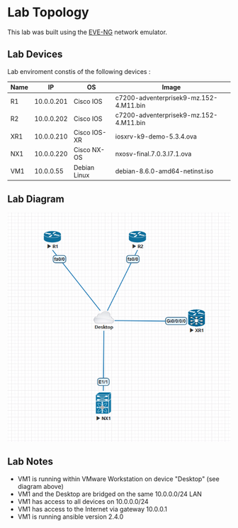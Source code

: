 # Lab Topology

This lab was built using the [EVE-NG](http://www.eve-ng.net) network emulator.

## Lab Devices

Lab enviroment constis of the following devices :

| Name  | IP         | OS            | Image                                     | 
| ----  | ---------- | ------------- | ----------------------------------------- |
| R1    | 10.0.0.201 | Cisco IOS     | c7200-adventerprisek9-mz.152-4.M11.bin    |
| R2    | 10.0.0.202 | Cisco IOS     | c7200-adventerprisek9-mz.152-4.M11.bin    |
| XR1   | 10.0.0.210 | Cisco IOS-XR  | iosxrv-k9-demo-5.3.4.ova                  |
| NX1   | 10.0.0.220 | Cisco NX-OS   | nxosv-final.7.0.3.I7.1.ova                |
| VM1   | 10.0.0.55  | Debian Linux  | debian-8.6.0-amd64-netinst.iso            |

## Lab Diagram

![Lab](https://github.com/netesc/ipspace/blob/master/lab/lab.png)

## Lab Notes

- VM1 is running within VMware Workstation on device "Desktop" (see diagram above)  
- VM1 and the Desktop are bridged on the same 10.0.0.0/24 LAN
- VM1 has access to all devices on 10.0.0.0/24
- VM1 has access to the Internet via gateway 10.0.0.1
- VM1 is running ansible version 2.4.0
